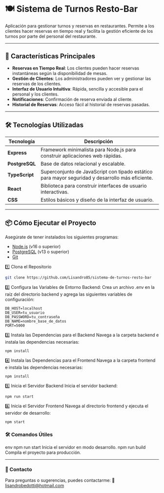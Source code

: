 # 🍽️ **Sistema de Turnos Resto-Bar**  
Aplicación para gestionar turnos y reservas en restaurantes. Permite a los clientes hacer reservas en tiempo real y facilita la gestión eficiente de los turnos por parte del personal del restaurante.

---

## 🚀 **Características Principales**

- **Reservas en Tiempo Real**: Los clientes pueden hacer reservas instantáneas según la disponibilidad de mesas.
- **Gestión de Clientes**: Los administradores pueden ver y gestionar las reservas de los clientes.
- **Interfaz de Usuario Intuitiva**: Rápida, sencilla y accesible para el personal y los clientes.
- **Notificaciones**: Confirmación de reserva enviada al cliente.
- **Historial de Reservas**: Acceso fácil al historial de reservas pasadas.

---

## 🛠 **Tecnologías Utilizadas**

| **Tecnología** | **Descripción** |
|----------------|-----------------|
| **Express**    | Framework minimalista para Node.js para construir aplicaciones web rápidas. |
| **PostgreSQL** | Base de datos relacional y escalable. |
| **TypeScript** | Superconjunto de JavaScript con tipado estático para mayor seguridad y desarrollo más eficiente. |
| **React**      | Biblioteca para construir interfaces de usuario interactivas. |
| **CSS**        | Estilos básicos y diseño de la interfaz de usuario. |

---

## 📦 **Cómo Ejecutar el Proyecto**

Asegúrate de tener instalados los siguientes programas:  
- [Node.js](https://nodejs.org/) (v16 o superior)  
- [PostgreSQL](https://www.postgresql.org/) (v13 o superior)  
- [Git](https://git-scm.com/)  



1️⃣ Clona el Repositorio
```bash
git clone https://github.com/Lisandro85/sistema-de-turnos-resto-bar
```
2️⃣ Configura las Variables de Entorno
Backend:
Crea un archivo .env en la raíz del directorio backend y agrega las siguientes variables de configuración:

```env
DB_HOST=localhost
DB_USER=tu_usuario
DB_PASSWORD=tu_contraseña
DB_NAME=nombre_base_de_datos
PORT=5000
```
3️⃣ Instala las Dependencias para el Backend
Navega a la carpeta backend e instala las dependencias necesarias:
```env
npm install
```
4️⃣ Instala las Dependencias para el Frontend
Navega a la carpeta frontend e instala las dependencias necesarias:
```env
npm install
```
5️⃣ Inicia el Servidor Backend
Inicia el servidor backend:
```env
npm run start
```

6️⃣ Inicia el Servidor Frontend
Navega al directorio frontend y ejecuta el servidor de desarrollo:
```env
npm start
```

### 🛠 Comandos Útiles
env
npm run start      Inicia el servidor en modo desarrollo.
npm run build      Compila el proyecto para producción.

---
### 📧 Contacto
Para preguntas o sugerencias, puedes contactarme:
📩 lisandrobedotti@hotmail.com
